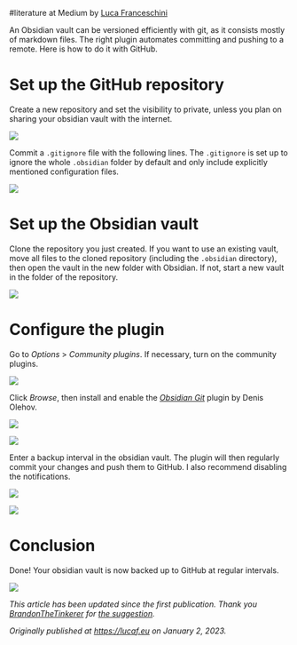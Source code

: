 #literature 
at Medium by [Luca Franceschini](https://lucafrance.medium.com/?source=post_page-----f2b42d3b77b3--------------------------------)

An Obsidian vault can be versioned efficiently with git, as it consists mostly of markdown files. The right plugin automates committing and pushing to a remote. Here is how to do it with GitHub.

# Set up the GitHub repository

Create a new repository and set the visibility to private, unless you plan on sharing your obsidian vault with the internet.

![](https://miro.medium.com/v2/resize:fit:700/0*XCvRVM8CxiSd0d6L.png)

Commit a `.gitignore` file with the following lines. The `.gitignore` is set up to ignore the whole `.obsidian` folder by default and only include explicitly mentioned configuration files.

![](https://miro.medium.com/v2/resize:fit:700/0*nLrQfy7DUuqkum4C.png)

# Set up the Obsidian vault

Clone the repository you just created. If you want to use an existing vault, move all files to the cloned repository (including the `.obsidian` directory), then open the vault in the new folder with Obsidian. If not, start a new vault in the folder of the repository.

![](https://miro.medium.com/v2/resize:fit:700/0*REYukxddohqTMnFh.png)

# Configure the plugin

Go to _Options_ > _Community plugins_. If necessary, turn on the community plugins.

![](https://miro.medium.com/v2/resize:fit:700/0*pSVX7rzwfiNTNsYG.png)

Click _Browse_, then install and enable the [_Obsidian Git_](https://github.com/denolehov/obsidian-git) plugin by Denis Olehov.

![](https://miro.medium.com/v2/resize:fit:700/0*fTFjWGG0idF0Gsgo.png)

![](https://miro.medium.com/v2/resize:fit:700/0*FqSnBvWoI57ocfMw.png)

Enter a backup interval in the obsidian vault. The plugin will then regularly commit your changes and push them to GitHub. I also recommend disabling the notifications.

![](https://miro.medium.com/v2/resize:fit:700/0*Y1TXLV4e2ndTn8lL.png)

![](https://miro.medium.com/v2/resize:fit:700/0*Fn9rghWX2L_VbamV.png)

# Conclusion

Done! Your obsidian vault is now backed up to GitHub at regular intervals.

![](https://miro.medium.com/v2/resize:fit:700/0*Pyv1w7SMkZ1L14c5.png)

_This article has been updated since the first publication._ _Thank you_ [_BrandonTheTinkerer_](https://medium.com/@brandonthetinkerer) _for_ [_the suggestion_](https://medium.com/p/d739a6944583)_._

_Originally published at_ [_https://lucaf.eu_](https://lucaf.eu/2023/01/02/obsidian-git.html) _on January 2, 2023._

